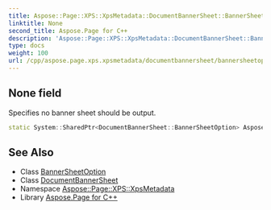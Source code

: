 ```yaml
---
title: Aspose::Page::XPS::XpsMetadata::DocumentBannerSheet::BannerSheetOption::None field
linktitle: None
second_title: Aspose.Page for C++
description: 'Aspose::Page::XPS::XpsMetadata::DocumentBannerSheet::BannerSheetOption::None field. Specifies no banner sheet should be output in C++.'
type: docs
weight: 100
url: /cpp/aspose.page.xps.xpsmetadata/documentbannersheet/bannersheetoption/none/
---
```

## None field


Specifies no banner sheet should be output.

```cpp
static System::SharedPtr<DocumentBannerSheet::BannerSheetOption> Aspose::Page::XPS::XpsMetadata::DocumentBannerSheet::BannerSheetOption::None
```

## See Also

* Class [BannerSheetOption](../)
* Class [DocumentBannerSheet](../../)
* Namespace [Aspose::Page::XPS::XpsMetadata](../../../)
* Library [Aspose.Page for C++](../../../../)
